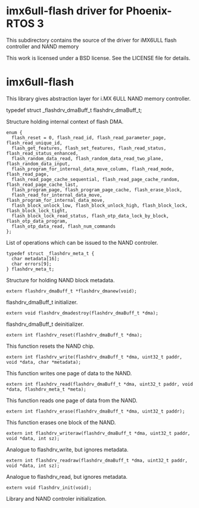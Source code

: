 # imx6ull-flash driver for Phoenix-RTOS 3
This subdirectory contains the source of the driver for iMX6ULL flash controller and NAND memory

This work is licensed under a BSD license. See the LICENSE file for details.

# imx6ull-flash

This library gives abstraction layer for i.MX 6ULL NAND memory controller.

  typedef struct _flashdrv_dmaBuff_t flashdrv_dmaBuff_t;

Structure holding internal context of flash DMA.


	enum {
	  flash_reset = 0, flash_read_id, flash_read_parameter_page, flash_read_unique_id,
	  flash_get_features, flash_set_features, flash_read_status, flash_read_status_enhanced,
	  flash_random_data_read, flash_random_data_read_two_plane, flash_random_data_input,
	  flash_program_for_internal_data_move_column, flash_read_mode, flash_read_page,
	  flash_read_page_cache_sequential, flash_read_page_cache_random, flash_read_page_cache_last,
	  flash_program_page, flash_program_page_cache, flash_erase_block,
	  flash_read_for_internal_data_move, flash_program_for_internal_data_move,
	  flash_block_unlock_low, flash_block_unlock_high, flash_block_lock, flash_block_lock_tight,
	  flash_block_lock_read_status, flash_otp_data_lock_by_block, flash_otp_data_program,
	  flash_otp_data_read, flash_num_commands
  	};

List of operations which can be issued to the NAND controler.


	typedef struct _flashdrv_meta_t {
	  char metadata[16];
	  char errors[9];
	} flashdrv_meta_t;

Structure for holding NAND block metadata.


	extern flashdrv_dmaBuff_t *flashdrv_dmanew(void);

flashdrv_dmaBuff_t initializer.


    extern void flashdrv_dmadestroy(flashdrv_dmaBuff_t *dma);

flashdrv_dmaBuff_t deinitializer.


    extern int flashdrv_reset(flashdrv_dmaBuff_t *dma);

This function resets the NAND chip.


    extern int flashdrv_write(flashdrv_dmaBuff_t *dma, uint32_t paddr, void *data, char *metadata);

This function writes one page of data to the NAND.


    extern int flashdrv_read(flashdrv_dmaBuff_t *dma, uint32_t paddr, void *data, flashdrv_meta_t *meta);

This function reads one page of data from the NAND.


    extern int flashdrv_erase(flashdrv_dmaBuff_t *dma, uint32_t paddr);

This function erases one block of the NAND.


    extern int flashdrv_writeraw(flashdrv_dmaBuff_t *dma, uint32_t paddr, void *data, int sz);

Analogue to flashdrv_write, but ignores metadata.


    extern int flashdrv_readraw(flashdrv_dmaBuff_t *dma, uint32_t paddr, void *data, int sz);

Analogue to flashdrv_read, but ignores metadata.


    extern void flashdrv_init(void);

Library and NAND controler initialization.

